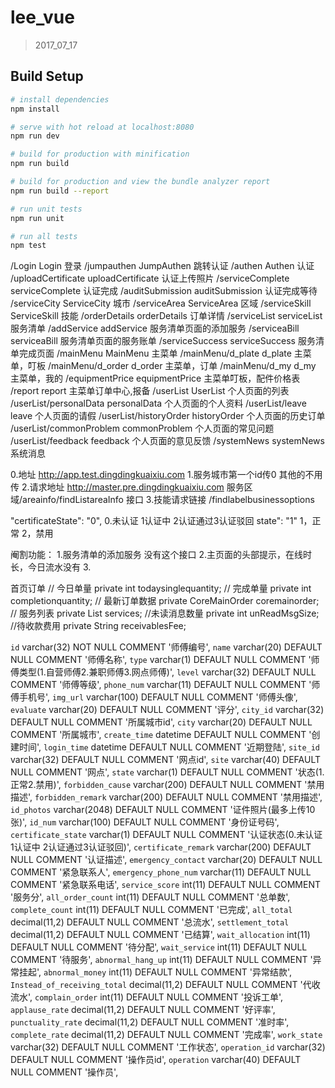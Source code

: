 # lee_vue

> 2017_07_17

## Build Setup

``` bash
# install dependencies
npm install

# serve with hot reload at localhost:8080
npm run dev

# build for production with minification
npm run build

# build for production and view the bundle analyzer report
npm run build --report

# run unit tests
npm run unit

# run all tests
npm test
```


  /Login                    Login 登录
 /jumpauthen                JumpAuthen  跳转认证
 /authen                    Authen 认证
 /uploadCertificate         uploadCertificate 认证上传照片
 /serviceComplete           serviceComplete 认证完成
 /auditSubmission           auditSubmission 认证完成等待
  /serviceCity              ServiceCity 城市
  /serviceArea              ServiceArea 区域
  /serviceSkill             ServiceSkill 技能
  /orderDetails             orderDetails 订单详情
  /serviceList              serviceList 服务清单
  /addService               addService 服务清单页面的添加服务
  /serviceaBill             serviceaBill 服务清单页面的服务账单
  /serviceSuccess           serviceSuccess  服务清单完成页面
  /mainMenu                 MainMenu 主菜单
   /mainMenu/d_plate        d_plate 主菜单，叮板
   /mainMenu/d_order        d_order 主菜单，订单
   /mainMenu/d_my           d_my 主菜单，我的
  /equipmentPrice           equipmentPrice  主菜单叮板，配件价格表
  /report                   report 主菜单订单中心,报备
  /userList                 UserList 个人页面的列表
  /userList/personalData     personalData 个人页面的个人资料
  /userList/leave            leave 个人页面的请假
  /userList/historyOrder     historyOrder 个人页面的历史订单
  /userList/commonProblem    commonProblem 个人页面的常见问题
  /userList/feedback         feedback 个人页面的意见反馈
  /systemNews                systemNews 系统消息


  0.地址 http://app.test.dingdingkuaixiu.com
  1.服务城市第一个id传0   其他的不用传
  2.请求地址 http://master.pre.dingdingkuaixiu.com  服务区域/areainfo/findListareaInfo 接口
  3.技能请求链接 /findlabelbusinessoptions



"certificateState": "0",  0.未认证 1认证中 2认证通过3认证驳回
state": "1"  1，正常  2，禁用


阉割功能：
1.服务清单的添加服务 没有这个接口
2.主页面的头部提示，在线时长，今日流水没有
3.


首页订单
// 今日单量
  private int todaysinglequantity;
  // 完成单量
  private int completionquantity;
  // 最新订单数据
  private CoreMainOrder coremainorder;
  // 服务列表
  private List<CoreMainOrderServiceBean> services;
  //未读消息数量
  private int unReadMsgSize;
  //待收款费用
  private String receivablesFee;


 `id` varchar(32) NOT NULL COMMENT '师傅编号',
  `name` varchar(20) DEFAULT NULL COMMENT '师傅名称',
  `type` varchar(1) DEFAULT NULL COMMENT '师傅类型(1.自营师傅2.兼职师傅3.网点师傅)',
  `level` varchar(32) DEFAULT NULL COMMENT '师傅等级',
  `phone_num` varchar(11) DEFAULT NULL COMMENT '师傅手机号',
  `img_url` varchar(100) DEFAULT NULL COMMENT '师傅头像',
  `evaluate` varchar(20) DEFAULT NULL COMMENT '评分',
  `city_id` varchar(32) DEFAULT NULL COMMENT '所属城市id',
  `city` varchar(20) DEFAULT NULL COMMENT '所属城市',
  `create_time` datetime DEFAULT NULL COMMENT '创建时间',
  `login_time` datetime DEFAULT NULL COMMENT '近期登陆',
  `site_id` varchar(32) DEFAULT NULL COMMENT '网点id',
  `site` varchar(40) DEFAULT NULL COMMENT '网点',
  `state` varchar(1) DEFAULT NULL COMMENT '状态(1.正常2.禁用)',
  `forbidden_cause` varchar(200) DEFAULT NULL COMMENT '禁用描述',
  `forbidden_remark` varchar(200) DEFAULT NULL COMMENT '禁用描述',
  `id_photos` varchar(2048) DEFAULT NULL COMMENT '证件照片(最多上传10张)',
  `id_num` varchar(100) DEFAULT NULL COMMENT '身份证号码',
  `certificate_state` varchar(1) DEFAULT NULL COMMENT '认证状态(0.未认证 1认证中 2认证通过3认证驳回)',
  `certificate_remark` varchar(200) DEFAULT NULL COMMENT '认证描述',
  `emergency_contact` varchar(20) DEFAULT NULL COMMENT '紧急联系人',
  `emergency_phone_num` varchar(11) DEFAULT NULL COMMENT '紧急联系电话',
  `service_score` int(11) DEFAULT NULL COMMENT '服务分',
  `all_order_count` int(11) DEFAULT NULL COMMENT '总单数',
  `complete_count` int(11) DEFAULT NULL COMMENT '已完成',
  `all_total` decimal(11,2) DEFAULT NULL COMMENT '总流水',
  `settlement_total` decimal(11,2) DEFAULT NULL COMMENT '已结算',
  `wait_allocation` int(11) DEFAULT NULL COMMENT '待分配',
  `wait_service` int(11) DEFAULT NULL COMMENT '待服务',
  `abnormal_hang_up` int(11) DEFAULT NULL COMMENT '异常挂起',
  `abnormal_money` int(11) DEFAULT NULL COMMENT '异常结款',
  `Instead_of_receiving_total` decimal(11,2) DEFAULT NULL COMMENT '代收流水',
  `complain_order` int(11) DEFAULT NULL COMMENT '投诉工单',
  `applause_rate` decimal(11,2) DEFAULT NULL COMMENT '好评率',
  `punctuality_rate` decimal(11,2) DEFAULT NULL COMMENT '准时率',
  `complete_rate` decimal(11,2) DEFAULT NULL COMMENT '完成率',
  `work_state` varchar(32) DEFAULT NULL COMMENT '工作状态',
  `operation_id` varchar(32) DEFAULT NULL COMMENT '操作员id',
  `operation` varchar(40) DEFAULT NULL COMMENT '操作员',







